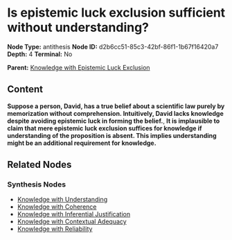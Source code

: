 # Is epistemic luck exclusion sufficient without understanding?

**Node Type:** antithesis
**Node ID:** d2b6cc51-85c3-42bf-86f1-1b67f16420a7
**Depth:** 4
**Terminal:** No

**Parent:** [Knowledge with Epistemic Luck Exclusion](knowledge-with-epistemic-luck-exclusion-synthesis-125a3d72-3d5d-47cd-8e3f-26317810734f.md)

## Content

**Suppose a person, David, has a true belief about a scientific law purely by memorization without comprehension. Intuitively, David lacks knowledge despite avoiding epistemic luck in forming the belief.**, **It is implausible to claim that mere epistemic luck exclusion suffices for knowledge if understanding of the proposition is absent. This implies understanding might be an additional requirement for knowledge.**

## Related Nodes

### Synthesis Nodes

- [Knowledge with Understanding](knowledge-with-understanding-synthesis-f82df7f8-9138-4243-be84-feec74a95fc6.md)
- [Knowledge with Coherence](knowledge-with-coherence-synthesis-7c6fa7da-c321-4d8a-a13f-8c486741ab3f.md)
- [Knowledge with Inferential Justification](knowledge-with-inferential-justification-synthesis-6a5a8afb-c3d7-4418-8a03-6db362d3f878.md)
- [Knowledge with Contextual Adequacy](knowledge-with-contextual-adequacy-synthesis-ff4a66d3-7762-467a-a4f9-489adca6fa15.md)
- [Knowledge with Reliability](knowledge-with-reliability-synthesis-85efc010-192f-4768-babc-203a9e369f91.md)
